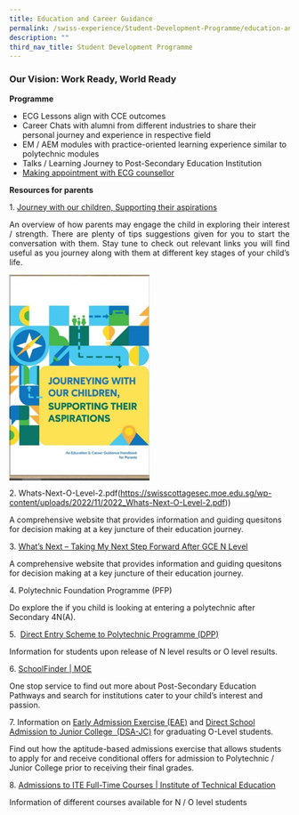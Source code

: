 ```yaml
---
title: Education and Career Guidance
permalink: /swiss-experience/Student-Development-Programme/education-and-career-guidance/
description: ""
third_nav_title: Student Development Programme
---
```

### **Our Vision: Work Ready, World Ready**

**Programme**

*   ECG Lessons align with CCE outcomes
*   Career Chats with alumni from different industries to share their personal journey and experience in respective field
*   EM / AEM modules with practice-oriented learning experience similar to polytechnic modules
*   Talks / Learning Journey to Post-Secondary Education Institution
*   [Making appointment with ECG counsellor](https://www.booking.gov.sg/public/services/G4x7Dy6Z/availability?spId=3l5gO1x9&amp;anonymous=true)

**Resources for parents**

1\.  [Journey with our children, Supporting their aspirations](https://www.moe.gov.sg/microsites/ecg-parent-guide/index.html)

<p style="text-align: justify;">An overview of how parents may engage the child in exploring their interest / strength. There are plenty of tips suggestions given for you to start the conversation with them. Stay tune to check out relevant links you will find useful as you journey along with them at different key stages of your child’s life.</p>

<img src="/images/Swiss%20Experience/Journey-with-our-children-supporting-their-aspirations-e1639374336999.jpg" style="width:50%;float:left"><br clear="left">

2\. Whats-Next-O-Level-2.pdf(https://swisscottagesec.moe.edu.sg/wp-content/uploads/2022/11/2022_Whats-Next-O-Level-2.pdf))

A comprehensive website that provides information and guiding quesitons for decision making at a key juncture of their education journey.&nbsp;

3\.&nbsp;[What’s Next – Taking My Next Step Forward After GCE N Level](https://swisscottagesec.moe.edu.sg/wp-content/uploads/2022/11/2022_Whats-Next-N-Level-1.pdf)

A comprehensive website that provides information and guiding quesitons for decision making at a key juncture of their education journey.&nbsp;

4\. Polytechnic Foundation Programme (PFP)

Do explore the if you child is looking at entering a polytechnic after Secondary 4N(A).

5\.&nbsp; [Direct Entry Scheme to Polytechnic Programme (DPP)](https://www.ite.edu.sg/admissions/full-time-courses/higher-nitec-dpp)&nbsp;

Information for students upon release of N level results or O level results.

6\.  [SchoolFinder \| MOE](https://www.moe.gov.sg/schoolfinder/?journey=Post%20secondary-JC%20school)

One stop service to find out more about Post-Secondary Education Pathways and search for institutions cater to your child’s interest and passion.&nbsp;

7\. Information on&nbsp;[Early Admission Exercise (EAE)](https://eae.polytechnic.edu.sg/)&nbsp;and&nbsp;[Direct School Admission to Junior College &nbsp;(DSA-JC)](https://www.moe.gov.sg/post-secondary/admissions/dsa)&nbsp;for graduating O-Level students.

Find out how the aptitude-based admissions exercise that allows students to apply for and receive conditional offers for admission to Polytechnic / Junior College prior to receiving their final grades.

8\.&nbsp;[Admissions to ITE Full-Time Courses \| Institute of Technical Education](https://www.ite.edu.sg/admissions/full-time-courses)

Information of different courses available for N / O level students